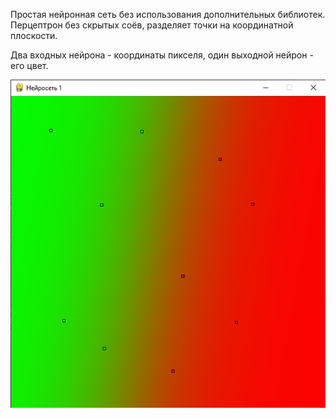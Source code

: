 Простая нейронная сеть без использования дополнительных библиотек.
Перцептрон без скрытых соёв, разделяет точки на координатной плоскости.

Два входных нейрона - координаты пикселя, один выходной нейрон - его цвет.

![Скриншот](https://github.com/KIvanX/Neural_network_1/raw/master/screenshot.png)
